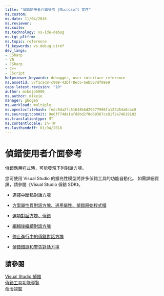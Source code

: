 ```yaml
---
title: "偵錯使用者介面參考 |Microsoft 文件"
ms.custom: 
ms.date: 11/04/2016
ms.reviewer: 
ms.suite: 
ms.technology: vs-ide-debug
ms.tgt_pltfrm: 
ms.topic: reference
f1_keywords: vs.debug.uiref
dev_langs:
- CSharp
- VB
- FSharp
- C++
- JScript
helpviewer_keywords: debugger, user interface reference
ms.assetid: 57f1cad8-c908-42bf-8ec5-6eb567df08e9
caps.latest.revision: "10"
author: mikejo5000
ms.author: mikejo
manager: ghogen
ms.workload: multiple
ms.openlocfilehash: fedc9da2fc51648b6d29477906fa122b54a0abc8
ms.sourcegitcommit: 9e6ff74da1afd8bd2f0e69387ce81f2a74619182
ms.translationtype: MT
ms.contentlocale: zh-TW
ms.lasthandoff: 01/04/2018
---
```

# <a name="debugging-user-interface-reference"></a>偵錯使用者介面參考
偵錯應用程式時，可能發現下列對話方塊。  
  
 您可使用 Visual Studio 的擴充性模型將許多偵錯工具的功能自動化。 如需詳細資訊，請參閱《Visual Studio 偵錯 SDK》。  
  
-   [選擇中斷點對話方塊](../debugger/choose-breakpoints-dialog-box.md)  
  
-   [方案屬性頁對話方塊、通用屬性、偵錯原始程式檔](../debugger/debug-source-files-common-properties-solution-property-pages-dialog-box.md)  
  
-   [選項對話方塊、偵錯](../debugger/debugging-options-dialog-box.md)  
  
-   [編輯後繼續對話方塊](../debugger/edit-and-continue-dialog-box.md)  
  
-   [停止進行中的偵錯對話方塊](../debugger/stop-debugging-in-progress-dialog-box.md)  
  
-   [偵錯錯誤和警告對話方塊](../debugger/debugging-errors-and-warning-dialog-boxes.md)  
  
## <a name="see-also"></a>請參閱  
 [Visual Studio 偵錯](../debugger/index.md)  
 [偵錯工具功能導覽](../debugger/debugger-feature-tour.md)   
 [命令視窗](../ide/reference/command-window.md)